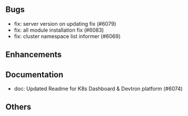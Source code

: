 ## Bugs
- fix: server version on updating fix (#6079)
- fix: all module installation fix (#6083)
- fix: cluster namespace list informer (#6069)
## Enhancements
## Documentation
- doc: Updated Readme for K8s Dashboard & Devtron platform (#6074)
## Others
